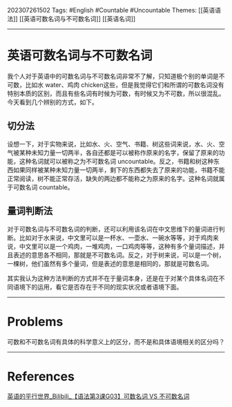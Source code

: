 202307261502
Tags: #English #Countable #Uncountable
Themes: [[英语语法]] [[英语可数名词与不可数名词]] [[英语名词]]

--- 
# 英语可数名词与不可数名词
我个人对于英语中的可数名词与不可数名词非常不了解，只知道极个别的单词是不可数，比如水 water、鸡肉 chicken这些，但是我觉得它们和所谓的可数名词没有特别本质的区别，而且有些名词有时候为可数，有时候又为不可数，所以很混乱。今天看到几个辨别的方式，如下。

## 切分法
设想一下，对于实物来说，比如水、火、空气、书籍、树这些词来说，水、火、空气被某种未知力量一切两半，各自还都是可以被称作原来的名字，保留了原来的功能，这种名词就可以被称之为不可数名词 uncountable。反之，书籍和树这种东西如果同样被某种未知力量一切两半，剩下的东西都失去了原来的功能，书籍不能正常阅读，树不能正常存活，缺失的两边都不能称之为原来的名字。这种名词就属于可数名词 countable。

## 量词判断法

对于可数名词与不可数名词的判断，还可以利用该名词在中文思维下的量词进行判断。比如对于水来说，中文里可以是一杯水、一壶水、一碗水等等，对于鸡肉来说，中文里可以是一个鸡肉，一堆鸡肉，一口鸡肉等等，这种有多个量词描述，并且表述的意思各不相同，那就是不可数名词。反之，对于树来说，可以是一个树，一棵树，他们虽然有多个量词，但是表述的意思是相同的，那就是可数名词。

其实我认为这种方法判断的方式并不在于量词本身，还是在于对某个具体名词在不同语境下的运用，看它是否存在于不同的现实状况或者语境下面。

---
# Problems
可数和不可数名词有具体的科学意义上的区分，而不是和具体语境相关的区分吗？

---
# References
[英语的平行世界_Bilibili_【语法第3课G03】可数名词 VS 不可数名词](https://www.bilibili.com/video/BV1rt411B7Hr/?spm_id_from=333.788&vd_source=f27c26f5275392e14bce45557d559eca)